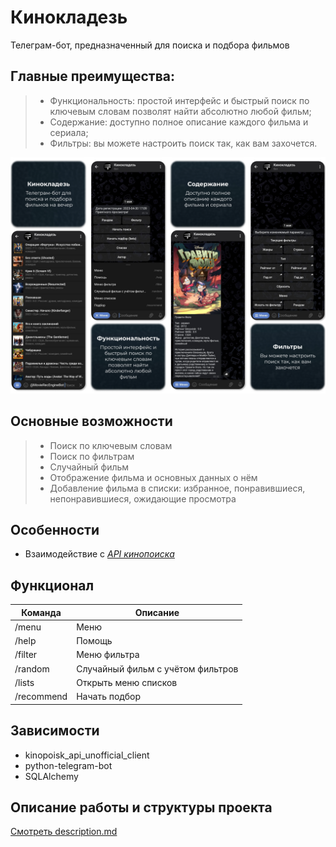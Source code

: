 # Кинокладезь

Телеграм-бот, предназначенный для поиска и подбора фильмов

## Главные преимущества:

> - Функциональность: простой интерфейс и быстрый поиск по ключевым словам позволят найти абсолютно любой фильм;
> - Содержание: доступно полное описание каждого фильма и сериала;
> - Фильтры: вы можете настроить поиск так, как вам захочется.

![ad](screenshots/readme.png)

## Основные возможности

> - Поиск по ключевым словам
> - Поиск по фильтрам
> - Случайный фильм
> - Отображение фильма и основных данных о нём
> - Добавление фильма в списки: избранное, понравившиеся, непонравившиеся, ожидающие просмотра

## Особенности

* Взаимодействие с [*API кинопоиска*](https://kinopoiskapiunofficial.tech/)

## Функционал

| Команда     | Описание                           |
|-------------|------------------------------------|
| /menu       | Меню                               |
| /help       | Помощь                             |
| /filter     | Меню фильтра                       |
| /random     | Случайный фильм с учётом фильтров  |
| /lists      | Открыть меню списков               |
| /recommend  | Начать подбор                      |

## Зависимости

* kinopoisk_api_unofficial_client
* python-telegram-bot
* SQLAlchemy

## Описание работы и структуры проекта

[Смотреть description.md](description.md)